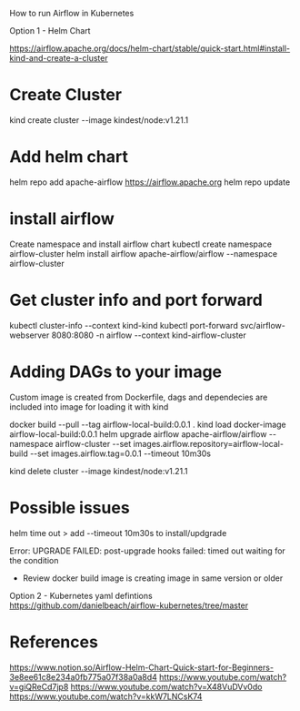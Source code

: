 How to run Airflow in Kubernetes

Option 1 - Helm Chart

https://airflow.apache.org/docs/helm-chart/stable/quick-start.html#install-kind-and-create-a-cluster

# Create Cluster
kind create cluster --image kindest/node:v1.21.1

# Add helm chart
helm repo add apache-airflow https://airflow.apache.org
helm repo update

# install airflow
Create namespace and install airflow chart
kubectl create namespace airflow-cluster
helm install airflow apache-airflow/airflow --namespace airflow-cluster


# Get cluster info and port forward
kubectl cluster-info --context kind-kind
kubectl port-forward svc/airflow-webserver 8080:8080 -n airflow --context kind-airflow-cluster

# Adding DAGs to your image
Custom image is created from Dockerfile, dags and dependecies are included into image for loading it with kind

docker build --pull --tag airflow-local-build:0.0.1 .
kind load docker-image airflow-local-build:0.0.1
helm upgrade airflow apache-airflow/airflow --namespace airflow-cluster --set images.airflow.repository=airflow-local-build --set images.airflow.tag=0.0.1 --timeout 10m30s

kind delete cluster --image kindest/node:v1.21.1

# Possible issues 

helm time out > add --timeout 10m30s to install/updgrade

Error: UPGRADE FAILED: post-upgrade hooks failed: timed out waiting for the condition
 - Review docker build image is creating image in same version or older


Option 2 - Kubernetes yaml defintions	
https://github.com/danielbeach/airflow-kubernetes/tree/master


# References
https://www.notion.so/Airflow-Helm-Chart-Quick-start-for-Beginners-3e8ee61c8e234a0fb775a07f38a0a8d4
https://www.youtube.com/watch?v=giQReCd7jp8
https://www.youtube.com/watch?v=X48VuDVv0do
https://www.youtube.com/watch?v=kkW7LNCsK74
